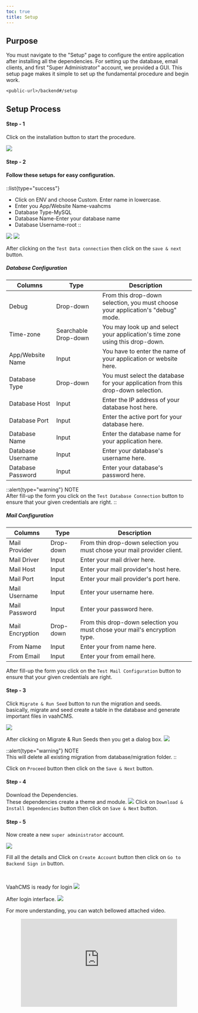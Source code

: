 ```yaml
---
toc: true
title: Setup
---
```



## Purpose

You must navigate to the "Setup" page to configure the 
entire application after installing all the dependencies.
For setting up the database, email clients, 
and first "Super Administrator" account, we provided a GUI. 
This setup page makes it simple to set up the fundamental procedure 
and begin work.

`<public-url>/backend#/setup`

## Setup Process

#### Step - 1

Click on the installation button to start the procedure.

<img src="/images/vaahcms-two/setup/install1.png">


#### Step - 2
#### Follow these setups for easy configuration.
::list{type="success"}
- Click on ENV and choose Custom. Enter name in lowercase.
- Enter you App/Website Name-vaahcms
- Database Type-MySQL
- Database Name-Enter your database name
- Database Username-root
::

<img src="/images/vaahcms-two/setup/custom.png">

<img src="/images/vaahcms-two/setup/test.png">

After clicking on the ```Test Data connection``` then click on the ```save & next``` button.

##### Database Configuration

| Columns    | Type  | Description                                                  |
| ------------- | -----|------------------------------------------------------- |
| Debug | Drop-down | From this drop-down selection, you must choose your application's "debug" mode. |
| Time-zone | Searchable Drop-down | You may look up and select your application's time zone using this drop-down. |
| App/Website Name| Input | You have to enter the name of your application or website here. |
| Database Type | Drop-down | You must select the database for your application from this drop-down selection. |
| Database Host | Input | Enter the IP address of your database host here. |
| Database Port | Input | Enter the active port for your database here. |
| Database Name | Input |Enter the database name for your application here. |
| Database Username | Input | Enter your database's username here. |
| Database Password | Input | Enter your database's password here. |

::alert{type="warning"}
NOTE   
After fill-up the form you click on the `Test Database Connection` button to ensure that your given credentials are right.
::


##### Mail Configuration

| Columns    | Type  | Description                                                  |
| ------------- | -----|------------------------------------------------------- |
| Mail Provider | Drop-down | From thin drop-down selection you must chose your mail provider client. |
| Mail Driver | Input | Enter your mail driver here. |
| Mail Host | Input | Enter your mail provider's host here. |
| Mail Port | Input | Enter your mail provider's port here. |
| Mail Username | Input | Enter your username here. |
| Mail Password | Input | Enter your password here. |
| Mail Encryption | Drop-down | From this drop-down selection you must chose your mail's encryption type. |
| From Name | Input | Enter your from name here. |
| From Email | Input | Enter your from email here. |

After fill-up the form you click on the `Test Mail Configuration` button to ensure that your given credentials are right.

#### Step - 3
Click ```Migrate & Run Seed``` button to run the migration and seeds.   
basically, migrate and seed create a table in the database and generate important files in vaahCMS.

<img src="/images/vaahcms-two/setup/migrate.png">

After clicking on Migrate & Run Seeds then you get a dialog box.
<img src="/images/vaahcms-two/setup/proceed.png">

::alert{type="warning"}
NOTE   
This will delete all existing migration from database/migration folder.
::

Click on ```Proceed``` button then click on the ```Save & Next``` button.


#### Step - 4
Download the Dependencies.   
These dependencies create a theme and module.
<img src="/images/vaahcms-two/setup/dependencies.png">
Click on ```Download & Install Dependencies``` button then click on ```Save & Next``` button.

#### Step - 5

Now create a new `super administrator` account.

<img src="/images/vaahcms-two/setup/admin.png">

Fill all the details and Click on ```Create Account``` button then click on ```Go to Backend Sign in``` button.

<br>

VaahCMS is ready for login
<img src="/images/vaahcms-two/setup/login.png">

After login interface.
<img src="/images/vaahcms-two/setup/login_dash.png">

For more understanding, you can watch bellowed attached video.

<figure class="video_container">
<iframe src="https://www.youtube.com/embed/e6km0NnXhw4?autoplay=1&mute=1" title="how to create vaahcms setup" frameborder="0" allowfullscreen="true" style="width: 100%; aspect-ratio: 16/9;"> </iframe>
</figure>


